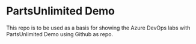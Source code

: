 # PartsUnlimited Demo 
This repo is to be used as a basis for showing the Azure DevOps labs with PartsUnlimited Demo using Github as repo.
